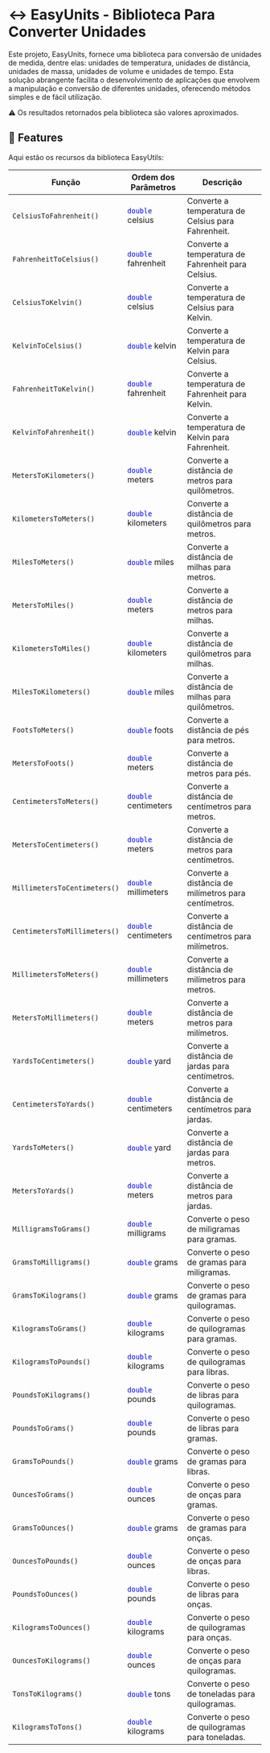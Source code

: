 # ↔️ EasyUnits - Biblioteca Para Converter Unidades

Este projeto, EasyUnits, fornece uma biblioteca para conversão de unidades de medida, dentre elas: unidades de temperatura, unidades de distância, unidades de massa, unidades de volume e unidades de tempo. Esta solução abrangente facilita o desenvolvimento de aplicações que envolvem a manipulação e conversão de diferentes unidades, oferecendo métodos simples e de fácil utilização.

⚠️ Os resultados retornados pela biblioteca são valores aproximados.

## 🚀 Features

Aqui estão os recursos da biblioteca EasyUtils:

| Função       | Ordem dos Parâmetros                                  | Descrição                      |
|-------------------------------|------------------------------------------------------|-------------------------------------------------|
| `CelsiusToFahrenheit()`         | <span style="color:blue">`double`</span> celsius | Converte a temperatura de Celsius para Fahrenheit. |
| `FahrenheitToCelsius()`         | <span style="color:blue">`double`</span> fahrenheit | Converte a temperatura de Fahrenheit para Celsius. |
| `CelsiusToKelvin()`             | <span style="color:blue">`double`</span> celsius | Converte a temperatura de Celsius para Kelvin.   |
| `KelvinToCelsius()`             | <span style="color:blue">`double`</span> kelvin  | Converte a temperatura de Kelvin para Celsius.   |
| `FahrenheitToKelvin()`          | <span style="color:blue">`double`</span> fahrenheit | Converte a temperatura de Fahrenheit para Kelvin. |
| `KelvinToFahrenheit()`          | <span style="color:blue">`double`</span> kelvin  | Converte a temperatura de Kelvin para Fahrenheit. |
| `MetersToKilometers()`        | <span style="color:blue">`double`</span> meters     | Converte a distância de metros para quilômetros.       |
| `KilometersToMeters()`        | <span style="color:blue">`double`</span> kilometers | Converte a distância de quilômetros para metros.       |
| `MilesToMeters()`             | <span style="color:blue">`double`</span> miles      | Converte a distância de milhas para metros.            |
| `MetersToMiles()`             | <span style="color:blue">`double`</span> meters     | Converte a distância de metros para milhas.            |
| `KilometersToMiles()`         | <span style="color:blue">`double`</span> kilometers | Converte a distância de quilômetros para milhas.       |
| `MilesToKilometers()`         | <span style="color:blue">`double`</span> miles      | Converte a distância de milhas para quilômetros.       |
| `FootsToMeters()`             | <span style="color:blue">`double`</span> foots      | Converte a distância de pés para metros.              |
| `MetersToFoots()`             | <span style="color:blue">`double`</span> meters     | Converte a distância de metros para pés.              |
| `CentimetersToMeters()`       | <span style="color:blue">`double`</span> centimeters | Converte a distância de centímetros para metros.      |
| `MetersToCentimeters()`       | <span style="color:blue">`double`</span> meters     | Converte a distância de metros para centímetros.      |
| `MillimetersToCentimeters()`  | <span style="color:blue">`double`</span> millimeters | Converte a distância de milímetros para centímetros.  |
| `CentimetersToMillimeters()`  | <span style="color:blue">`double`</span> centimeters | Converte a distância de centímetros para milímetros.  |
| `MillimetersToMeters()`       | <span style="color:blue">`double`</span> millimeters | Converte a distância de milímetros para metros.      |
| `MetersToMillimeters()`       | <span style="color:blue">`double`</span> meters     | Converte a distância de metros para milímetros.      |
| `YardsToCentimeters()`        | <span style="color:blue">`double`</span> yard       | Converte a distância de jardas para centímetros.      |
| `CentimetersToYards()`        | <span style="color:blue">`double`</span> centimeters | Converte a distância de centímetros para jardas.      |
| `YardsToMeters()`             | <span style="color:blue">`double`</span> yard       | Converte a distância de jardas para metros.          |
| `MetersToYards()`             | <span style="color:blue">`double`</span> meters     | Converte a distância de metros para jardas.          |
| `MilligramsToGrams()`         | <span style="color:blue">`double`</span> milligrams | Converte o peso de miligramas para gramas.             |
| `GramsToMilligrams()`         | <span style="color:blue">`double`</span> grams      | Converte o peso de gramas para miligramas.             |
| `GramsToKilograms()`          | <span style="color:blue">`double`</span> grams      | Converte o peso de gramas para quilogramas.            |
| `KilogramsToGrams()`          | <span style="color:blue">`double`</span> kilograms  | Converte o peso de quilogramas para gramas.            |
| `KilogramsToPounds()`         | <span style="color:blue">`double`</span> kilograms  | Converte o peso de quilogramas para libras.            |
| `PoundsToKilograms()`         | <span style="color:blue">`double`</span> pounds     | Converte o peso de libras para quilogramas.            |
| `PoundsToGrams()`             | <span style="color:blue">`double`</span> pounds     | Converte o peso de libras para gramas.                 |
| `GramsToPounds()`             | <span style="color:blue">`double`</span> grams      | Converte o peso de gramas para libras.                 |
| `OuncesToGrams()`             | <span style="color:blue">`double`</span> ounces     | Converte o peso de onças para gramas.                  |
| `GramsToOunces()`             | <span style="color:blue">`double`</span> grams      | Converte o peso de gramas para onças.                  |
| `OuncesToPounds()`            | <span style="color:blue">`double`</span> ounces     | Converte o peso de onças para libras.                  |
| `PoundsToOunces()`            | <span style="color:blue">`double`</span> pounds     | Converte o peso de libras para onças.                  |
| `KilogramsToOunces()`         | <span style="color:blue">`double`</span> kilograms  | Converte o peso de quilogramas para onças.             |
| `OuncesToKilograms()`         | <span style="color:blue">`double`</span> ounces     | Converte o peso de onças para quilogramas.             |
| `TonsToKilograms()`           | <span style="color:blue">`double`</span> tons       | Converte o peso de toneladas para quilogramas.         |
| `KilogramsToTons()`           | <span style="color:blue">`double`</span> kilograms  | Converte o peso de quilogramas para toneladas.         |

